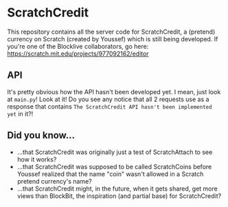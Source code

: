 # ScratchCredit
This repository contains all the server code for ScratchCredit, a (pretend) currency on Scratch (created by Youssef) which is still being developed. If you're one of the Blocklive collaborators, go here: https://scratch.mit.edu/projects/977092162/editor
## API
It's pretty obvious how the API hasn't been developed yet. I mean, just look at `main.py`! Look at it! Do you see any notice that all 2 requests use as a response that contains `The ScratchCredit API hasn't been implemented yet` in it?!
## Did you know...
* ...that ScratchCredit was originally just a test of ScratchAttach to see how it works?
* ...that ScratchCredit was supposed to be called ScratchCoins before Youssef realized that the name "coin" wasn't allowed in a Scratch pretend currency's name?
* ...that ScratchCredit might, in the future, when it gets shared, get more views than BlockBit, the inspiration (and partial base) for ScratchCredit?
